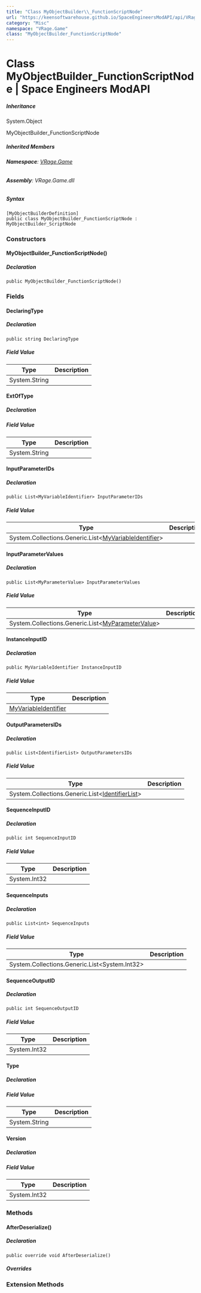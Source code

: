 ```yaml
---
title: "Class MyObjectBuilder\\_FunctionScriptNode"
url: "https://keensoftwarehouse.github.io/SpaceEngineersModAPI/api/VRage.Game.MyObjectBuilder_FunctionScriptNode.html"
category: "Misc"
namespace: "VRage.Game"
class: "MyObjectBuilder_FunctionScriptNode"
---
```


# Class MyObjectBuilder\_FunctionScriptNode | Space Engineers ModAPI

##### Inheritance

System.Object

MyObjectBuilder\_FunctionScriptNode

##### Inherited Members

###### **Namespace**: [VRage.Game](https://keensoftwarehouse.github.io/SpaceEngineersModAPI/api/VRage.Game.html)

###### **Assembly**: VRage.Game.dll

##### Syntax

```
[MyObjectBuilderDefinition]
public class MyObjectBuilder_FunctionScriptNode : MyObjectBuilder_ScriptNode
```

### Constructors

#### MyObjectBuilder\_FunctionScriptNode()

##### Declaration

```
public MyObjectBuilder_FunctionScriptNode()
```

### Fields

#### DeclaringType

##### Declaration

```
public string DeclaringType
```

##### Field Value

| Type | Description |
| --- | --- |
| System.String |     |

#### ExtOfType

##### Declaration

##### Field Value

| Type | Description |
| --- | --- |
| System.String |     |

#### InputParameterIDs

##### Declaration

```
public List<MyVariableIdentifier> InputParameterIDs
```

##### Field Value

| Type | Description |
| --- | --- |
| System.Collections.Generic.List<[MyVariableIdentifier](https://keensoftwarehouse.github.io/SpaceEngineersModAPI/api/VRage.Game.MyVariableIdentifier.html)\> |     |

#### InputParameterValues

##### Declaration

```
public List<MyParameterValue> InputParameterValues
```

##### Field Value

| Type | Description |
| --- | --- |
| System.Collections.Generic.List<[MyParameterValue](https://keensoftwarehouse.github.io/SpaceEngineersModAPI/api/VRage.Game.MyParameterValue.html)\> |     |

#### InstanceInputID

##### Declaration

```
public MyVariableIdentifier InstanceInputID
```

##### Field Value

| Type | Description |
| --- | --- |
| [MyVariableIdentifier](https://keensoftwarehouse.github.io/SpaceEngineersModAPI/api/VRage.Game.MyVariableIdentifier.html) |     |

#### OutputParametersIDs

##### Declaration

```
public List<IdentifierList> OutputParametersIDs
```

##### Field Value

| Type | Description |
| --- | --- |
| System.Collections.Generic.List<[IdentifierList](https://keensoftwarehouse.github.io/SpaceEngineersModAPI/api/VRage.Game.IdentifierList.html)\> |     |

#### SequenceInputID

##### Declaration

```
public int SequenceInputID
```

##### Field Value

| Type | Description |
| --- | --- |
| System.Int32 |     |

#### SequenceInputs

##### Declaration

```
public List<int> SequenceInputs
```

##### Field Value

| Type | Description |
| --- | --- |
| System.Collections.Generic.List<System.Int32\> |     |

#### SequenceOutputID

##### Declaration

```
public int SequenceOutputID
```

##### Field Value

| Type | Description |
| --- | --- |
| System.Int32 |     |

#### Type

##### Declaration

##### Field Value

| Type | Description |
| --- | --- |
| System.String |     |

#### Version

##### Declaration

##### Field Value

| Type | Description |
| --- | --- |
| System.Int32 |     |

### Methods

#### AfterDeserialize()

##### Declaration

```
public override void AfterDeserialize()
```

##### Overrides

### Extension Methods